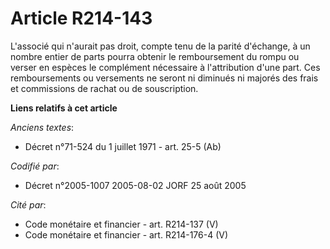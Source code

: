 # Article R214-143

L'associé qui n'aurait pas droit, compte tenu de la parité d'échange, à un nombre entier de parts pourra obtenir le
remboursement du rompu ou verser en espèces le complément nécessaire à l'attribution d'une part. Ces remboursements ou
versements ne seront ni diminués ni majorés des frais et commissions de rachat ou de souscription.

**Liens relatifs à cet article**

_Anciens textes_:

  - Décret n°71-524 du 1 juillet 1971 - art. 25-5 (Ab)

_Codifié par_:

  - Décret n°2005-1007 2005-08-02 JORF 25 août 2005

_Cité par_:

  - Code monétaire et financier - art. R214-137 (V)
  - Code monétaire et financier - art. R214-176-4 (V)
